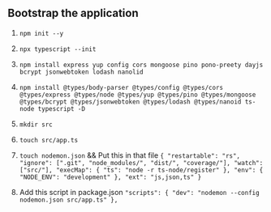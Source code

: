## Bootstrap the application

1.  `npm init --y`
2.  `npx typescript --init`
3.  `npm install express yup config cors mongoose pino pono-preety dayjs bcrypt jsonwebtoken lodash nanolid`
4.  `npm install @types/body-parser @types/config @types/cors @types/express @types/node @types/yup @types/pino @types/mongoose @types/bcrypt @types/jsonwebtoken @types/lodash @types/nanoid ts-node typescript -D`
5. `mkdir src`
6. `touch src/app.ts`
7. `touch nodemon.json` && Put this in that file
 `{
  "restartable": "rs",
 "ignore": [".git", "node_modules/", "dist/", "coverage/"],
   "watch": ["src/"],
  "execMap": {
    "ts": "node -r ts-node/register"
  },
   "env": {
     "NODE_ENV": "development"
   },
  "ext": "js,json,ts"
 }`

8. Add this script in package.json
 `"scripts": {
     "dev": "nodemon --config nodemon.json src/app.ts"
 },`
